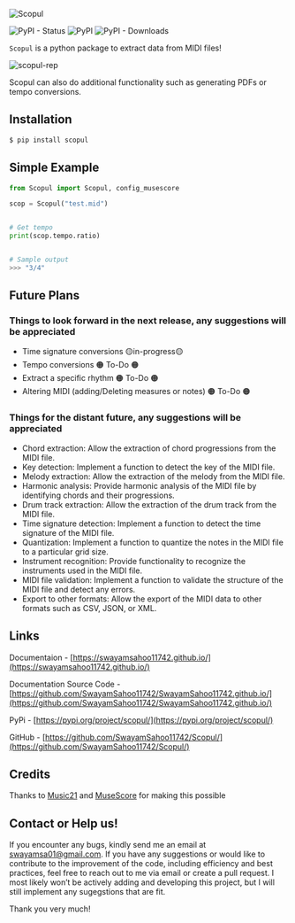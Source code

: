 ![Scopul](https://user-images.githubusercontent.com/117121187/219178220-f0db6cef-ab90-406f-acfc-e14b6ff8677d.jpg)

![PyPI - Status](https://img.shields.io/pypi/status/Scopul)
![PyPI](https://img.shields.io/pypi/v/scopul)
![PyPI - Downloads](https://img.shields.io/pypi/dm/scopul)

`Scopul` is a python package to extract data from MIDI files!

![scopul-rep](https://user-images.githubusercontent.com/117121187/219198671-72a73a16-b168-4b4c-abe5-e384c9624e3c.gif)

Scopul can also do additional functionality such as generating PDFs or tempo conversions.


## Installation
```cmd
$ pip install scopul
```

## Simple Example

```python
from Scopul import Scopul, config_musescore

scop = Scopul("test.mid")


# Get tempo
print(scop.tempo.ratio)


# Sample output
>>> "3/4"

```
## Future Plans
### Things to look forward in the next release, any suggestions will be appreciated
- Time signature conversions 🟡in-progress🟡
- Tempo conversions 🟠 To-Do 🟠
- Extract a specific rhythm 🟠 To-Do 🟠
- Altering MIDI (adding/Deleting measures or notes) 🟠 To-Do 🟠

### Things for the distant future, any suggestions will be appreciated
- Chord extraction: Allow the extraction of chord progressions from the MIDI file.
- Key detection: Implement a function to detect the key of the MIDI file.
- Melody extraction: Allow the extraction of the melody from the MIDI file.
- Harmonic analysis: Provide harmonic analysis of the MIDI file by identifying chords and their progressions.
- Drum track extraction: Allow the extraction of the drum track from the MIDI file.
- Time signature detection: Implement a function to detect the time signature of the MIDI file.
- Quantization: Implement a function to quantize the notes in the MIDI file to a particular grid size.
- Instrument recognition: Provide functionality to recognize the instruments used in the MIDI file.
- MIDI file validation: Implement a function to validate the structure of the MIDI file and detect any errors.
- Export to other formats: Allow the export of the MIDI data to other formats such as CSV, JSON, or XML.

## Links
Documentaion - [https://swayamsahoo11742.github.io/](https://swayamsahoo11742.github.io/)

Documentation Source Code - [https://github.com/SwayamSahoo11742/SwayamSahoo11742.github.io/](https://github.com/SwayamSahoo11742/SwayamSahoo11742.github.io/)

PyPi - [https://pypi.org/project/scopul/](https://pypi.org/project/scopul/)

GitHub - [https://github.com/SwayamSahoo11742/Scopul/](https://github.com/SwayamSahoo11742/Scopul/)

## Credits
Thanks to [Music21](https://web.mit.edu/music21/doc/) and [MuseScore](https://musescore.org/en/download) for making this possible

## Contact or Help us!
If you encounter any bugs, kindly send me an email at swayamsa01@gmail.com. If you have any suggestions or would like to contribute to the improvement of the code, including efficiency and best practices, feel free to reach out to me via email or create a pull request. I most likely won’t be actively adding and developing this project, but I will still implement any sugegstions that are fit.

Thank you very much!
